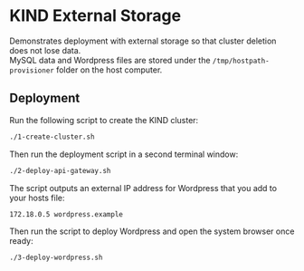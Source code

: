 # KIND External Storage

Demonstrates deployment with external storage so that cluster deletion does not lose data.\
MySQL data and Wordpress files are stored under the `/tmp/hostpath-provisioner` folder on the host computer.

## Deployment

Run the following script to create the KIND cluster:

```bash
./1-create-cluster.sh
```

Then run the deployment script in a second terminal window:

```bash
./2-deploy-api-gateway.sh
```

The script outputs an external IP address for Wordpress that you add to your hosts file:

```text
172.18.0.5 wordpress.example
```

Then run the script to deploy Wordpress and open the system browser once ready:

```bash
./3-deploy-wordpress.sh
```
